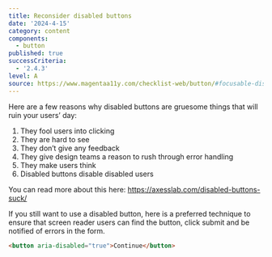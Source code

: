 ```yaml
---
title: Reconsider disabled buttons
date: '2024-4-15'
category: content
components:
  - button
published: true
successCriteria:
  - '2.4.3'
level: A
source: https://www.magentaa11y.com/checklist-web/button/#focusable-disabled-button
---
```


Here are a few reasons why disabled buttons are gruesome things that will ruin your users’ day:

1. They fool users into clicking
2. They are hard to see
3. They don’t give any feedback
4. They give design teams a reason to rush through error handling
5. They make users think
6. Disabled buttons disable disabled users

You can read more about this here: https://axesslab.com/disabled-buttons-suck/

If you still want to use a disabled button, here is a preferred technique to ensure that screen reader users can find the button, click submit and be notified of errors in the form.

```html
<button aria-disabled="true">Continue</button>
```
